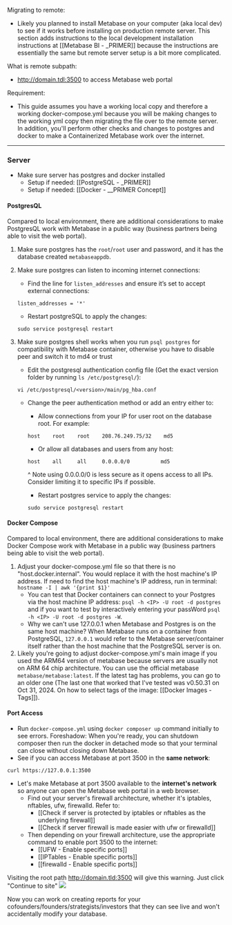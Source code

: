 Migrating to remote:
- Likely you planned to install Metabase on your computer (aka local dev) to see if it works before installing on production remote server. This section adds instructions to the local development installation instructions at [[Metabase BI - _PRIMER]] because the instructions are essentially the same but remote server setup is a bit more complicated.

What is remote subpath:
- http://domain.tdl:3500 to access Metabase web portal

Requirement:
-  This guide assumes you have a working local copy and therefore a working docker-compose.yml because you will be making changes to the working yml copy then migrating the file over to the remote server. In addition, you'll perform other checks and changes to postgres and docker to make a Containerized Metabase work over the internet.

---

### Server
- Make sure server has postgres and docker installed
	- Setup if needed: [[PostgreSQL - _PRIMER]]
	- Setup if needed: [[Docker - __PRIMER Concept]]

#### PostgresQL
Compared to local environment, there are additional considerations to make PostgresQL work with Metabase in a public way (business partners being able to visit the web portal).

1. Make sure postgres has the `root`/`root` user and password, and it has the database created `metabaseappdb`.
2. Make sure postgres can listen to incoming internet connections:
	- Find the line for `listen_addresses` and ensure it’s set to accept external connections:
	```
	listen_addresses = '*'
	```

	- Restart postgreSQL to apply the changes:
	```
	sudo service postgresql restart
	```

3. Make sure postgres shell works when you run `psql postgres` for compatibility with Metabase container, otherwise you have to disable peer and switch it to md4 or trust
	
	- Edit the postgresql authentication config file (Get the exact version folder by running `ls /etc/postgresql/`):
	```
	vi /etc/postgresql/<version>/main/pg_hba.conf
	```
	
	- Change the peer authentication method or add an entry either to:
		- Allow connections from your IP for user root on the database root. For example:
		```
		host    root    root    208.76.249.75/32    md5
		```
		- Or allow all databases and users from any host:
		```
		host    all     all     0.0.0.0/0          md5
		```
		^ Note using 0.0.0.0/0 is less secure as it opens access to all IPs. Consider limiting it to specific IPs if possible.
	
		- Restart postgres service to apply the changes:
		```
		sudo service postgresql restart
		```


#### Docker Compose
Compared to local environment, there are additional considerations to make Docker Compose work with Metabase in a public way (business partners being able to visit the web portal).

1. Adjust your docker-compose.yml file so that there is no "host.docker.internal". You would replace it with the host machine's IP address. If need to find the host machine's IP address, run in terminal: `hostname -I | awk '{print $1}'`
	- You can test that Docker containers can connect to your Postgres via the host machine IP address: `psql -h <IP> -U root -d postgres` and if you want to test by interactively entering your passWord `psql -h <IP> -U root -d postgres -W`.
	- Why we can't use 127.0.0.1 when Metabase and Postgres is on the same host machine? When Metabase runs on a container from PostgreSQL, `127.0.0.1` would refer to the Metabase server/container itself rather than the host machine that the PostgreSQL server is on.
1. Likely you're going to adjust docker-compose.yml's main image if you used the ARM64 version of metabase because servers are usually not on ARM 64 chip architecture. You can use the official metabase `metabase/metabase:latest`. If the latest tag has problems, you can go to an older one (The last one that worked that I've tested was v0.50.31 on Oct 31, 2024. On how to select tags of the image: [[Docker Images - Tags]]).

#### Port Access
- Run `docker-compose.yml` using `docker composer up` command initially to see errors. Foreshadow: When you're ready, you can shutdown composer then run the docker in detached mode so that your terminal can close without closing down Metabase.
- See if you can access Metabase at port 3500 in the **same network**:
```
curl https://127.0.0.1:3500
```
- Let's make Metabase at port 3500 available to the **internet's network** so anyone can open the Metabase web portal in a web browser.
	- Find out your server's firewall architecture, whether it's iptables, nftables, ufw, firewalld. Refer to:
		- [[Check if server is protected by iptables or nftables as the underlying firewall]]
		- [[Check if server firewall is made easier with ufw or firewalld]]
	- Then depending on your firewall architecture, use the appropriate command to enable port 3500 to the internet:
		- [[UFW - Enable specific ports]]
		- [[IPTables - Enable specific ports]]
		- [[firewalld - Enable specific ports]]

Visiting the root path http://domain.tld:3500 will give this warning. Just click "Continue to site"
![](https://i.imgur.com/U3U0qFy.png)

Now you can work on creating reports for your cofounders/founders/strategists/investors that they can see live and won't accidentally modify your database.
